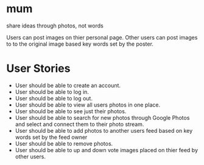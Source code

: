 # mum

share ideas through photos, not words

Users can post images on thier personal page. Other users can post images to to the original image based key words set by the poster.

# User Stories


* User should be able to create an account.
* User should be able to log in.
* User should be able to log out.
* User should be able to view all users photos in one place.
* User should be able to see just their photos.
* User should be able to search for new photos through Google Photos and select and connect them to their photo stream.
* User should be able to add photos to another users feed based on key words set by the feed owner
* User should be able to remove photos.
* User should be able to up and down vote images placed on thier feed by other users.
